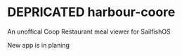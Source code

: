 # DEPRICATED harbour-coore

An unoffical Coop Restaurant meal viewer for SailfishOS

New app is in planing
